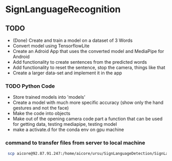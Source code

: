 # SignLanguageRecognition

## TODO

- (Done) Create and train a model on a dataset of 3 Words
- Convert model using TensorflowLite
- Create an Adroid App that uses the converted model and MediaPipe for Android
- Add functionality to create sentences from the predicted words
- Add functionality to reset the sentence, stop the camera, things like that
- Create a larger data-set and implement it in the app

### TODO Python Code

- Store trained models into 'models'
- Create a model with much more specific accuracy (show only the hand gestures and not the face)
- Make the code into objects
- Make out of the opening camera code part a function that can be used for getting data, testing mediapipe, testing model
- make a activate.d for the conda env on gpu machine

### command to transfer files from server to local machine

```bash
 scp aicore@92.87.91.247:/home/aicore/ursu/SignLanguageDetection/SignLanguageRecognition/models/ActionRecModel.h5 .
 ```
